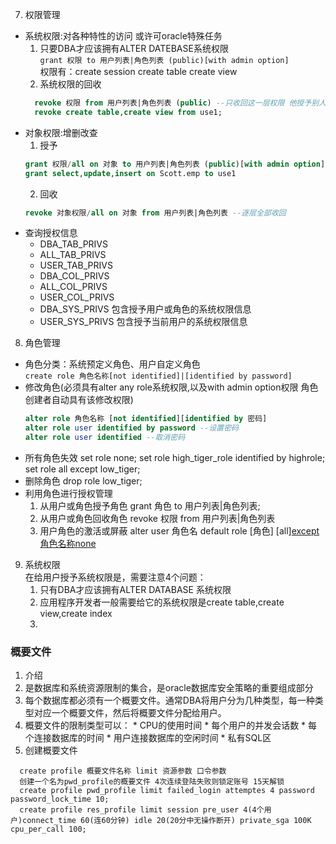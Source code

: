 7. 权限管理
  * 系统权限:对各种特性的访问 或许可oracle特殊任务
    1. 只要DBA才应该拥有ALTER DATEBASE系统权限<br>
      `grant 权限 to 用户列表|角色列表 (public)[with admin option]`<br>
      权限有：create session create table create view<br>
    2. 系统权限的回收<br>
    ```sql
      revoke 权限 from 用户列表|角色列表 (public) --只收回这一层权限 他授予别人的不收回
      revoke create table,create view from use1;
    ```
  * 对象权限:增删改查<br>
    1. 授予
      ```sql
      grant 权限/all on 对象 to 用户列表|角色列表 (public)[with admin option]
      grant select,update,insert on Scott.emp to use1
      ```
    2. 回收
    ```sql
    revoke 对象权限/all on 对象 from 用户列表|角色列表 --逐层全部收回
    ```
  * 查询授权信息
    * DBA_TAB_PRIVS
    * ALL_TAB_PRIVS
    * USER_TAB_PRIVS
    * DBA_COL_PRIVS
    * ALL_COL_PRIVS
    * USER_COL_PRIVS
    * DBA_SYS_PRIVS 包含授予用户或角色的系统权限信息
    * USER_SYS_PRIVS 包含授予当前用户的系统权限信息
8. 角色管理
  * 角色分类：系统预定义角色、用户自定义角色<br>
    `create role 角色名称[not identified]|[identified by password]`
  * 修改角色(必须具有alter any role系统权限,以及with admin option权限 角色创建者自动具有该修改权限)
    ```sql
    alter role 角色名称 [not identified][identified by 密码]
    alter role user identified by password --设置密码
    alter role user identified --取消密码
    ```
  * 所有角色失效
    set role none;
    set role high_tiger_role identified by highrole;
    set role all except low_tiger;
  * 删除角色
    drop role low_tiger;
  * 利用角色进行授权管理
    1. 从用户或角色授予角色
      grant 角色 to 用户列表|角色列表;
    2. 从用户或角色回收角色
      revoke 权限 from 用户列表|角色列表
    3. 用户角色的激活或屏蔽
      alter user 角色名 default role [角色] [all][except 角色名称](激活)[none](屏蔽)
9. 系统权限<br>
  在给用户授予系统权限是，需要注意4个问题：
    1. 只有DBA才应该拥有ALTER DATABASE 系统权限
    2. 应用程序开发者一般需要给它的系统权限是create table,create view,create index
    3.
### 概要文件
1. 介绍
  1. 是数据库和系统资源限制的集合，是oracle数据库安全策略的重要组成部分
  2. 每个数据库都必须有一个概要文件。通常DBA将用户分为几种类型，每一种类型对应一个概要文件，然后将概要文件分配给用户。
  3. 概要文件的限制类型可以：
    * CPU的使用时间
    * 每个用户的并发会话数
    * 每个连接数据库的时间
    * 用户连接数据库的空闲时间
    * 私有SQL区
2. 创建概要文件
```
  create profile 概要文件名称 limit 资源参数 口令参数
  创建一个名为pwd_profile的概要文件 4次连续登陆失败则锁定账号 15天解锁
  create profile pwd_profile limit failed_login attemptes 4 password password_lock_time 10;
  create profile res_profile limit session pre_user 4(4个用户)connect_time 60(连60分钟) idle 20(20分中无操作断开) private_sga 100K cpu_per_call 100;
```
